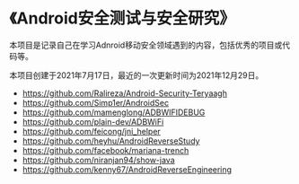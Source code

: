 # 《Android安全测试与安全研究》

本项目是记录自己在学习Adnroid移动安全领域遇到的内容，包括优秀的项目或代码等。

本项目创建于2021年7月17日，最近的一次更新时间为2021年12月29日。



- https://github.com/Ralireza/Android-Security-Teryaagh
- https://github.com/Simp1er/AndroidSec
- https://github.com/mamenglong/ADBWIFIDEBUG
- https://github.com/plain-dev/ADBWiFi
- https://github.com/feicong/jni_helper
- https://github.com/heyhu/AndroidReverseStudy
- https://github.com/facebook/mariana-trench
- https://github.com/niranjan94/show-java
- https://github.com/kenny67/AndroidReverseEngineering